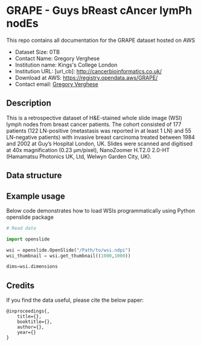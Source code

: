# GRAPE - Guys bReast cAncer lymPh nodEs

This repo contains all documentation for the GRAPE dataset hosted on AWS

- Dataset Size: 0TB
- Contact Name: Gregory Verghese
- Institution name: Kings's College London
- Institution URL: [url_cb]: http://cancerbioinformatics.co.uk/
- Download at AWS: https://registry.opendata.aws/GRAPE/
- Contact email: [Gregory Verghese](gregory.verghese.@kcl.ac.uk)

## Description

This is a retrospective dataset of H&E-stained whole slide image (WSI) lymph nodes from breast cancer patients. The cohort consisted of 177 patients (122 LN-positive (metastasis was reported in at least 1 LN) and 55 LN-negative patients) with invasive breast carcinoma treated between 1984 and 2002 at Guy’s Hospital London, UK. Slides were scanned and digitised at 40x magnification (0.23 µm/pixel), NanoZoomer H.T2.0 2.0-HT (Hamamatsu Photonics UK, Ltd, Welwyn Garden City, UK).

## Data structure

## Example usage

Below code demonstrates how to load WSIs programmatically using Python openslide package
 
 ```python
# Read data

import openslide

wsi = openslide.OpenSlide("/Path/to/wsi.ndpi")
wsi_thumbnail = wsi.get_thumbnail((1000,1000))

dims=wsi.dimensions
```

## Credits

If you find the data useful, please cite the below paper:

    @inproceedings{,
        title={},
        booktitle={},
        author={},
        year={}
    }




